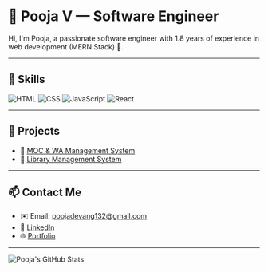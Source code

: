 # 💫 Pooja V — Software Engineer

Hi, I'm Pooja, a passionate software engineer with 1.8 years of experience in web development (MERN Stack) 🚀.

---

## 🔧 Skills
![HTML](https://img.shields.io/badge/-HTML5-E34F26?style=flat-square&logo=html5&logoColor=white)
![CSS](https://img.shields.io/badge/-CSS3-1572B6?style=flat-square&logo=css3)
![JavaScript](https://img.shields.io/badge/-JavaScript-F7DF1E?style=flat-square&logo=javascript)
![React](https://img.shields.io/badge/-React-61DAFB?style=flat-square&logo=react)

---

## 📌 Projects
- 🔹 [MOC & WA Management System](https://github.com/yourprojectlink)
- 🔹 [Library Management System](https://github.com/yourprojectlink)

---

## 📫 Contact Me
- ✉️ Email: poojadevang132@gmail.com
- 💼 [LinkedIn](https://linkedin.com/in/yourprofile)
- 🌐 [Portfolio](https://yourportfolio.site)

---

![Pooja's GitHub Stats](https://github-readme-stats.vercel.app/api?username=poojadevang&show_icons=true&theme=radical)
